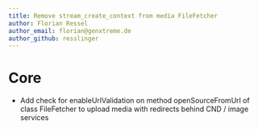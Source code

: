 ```yaml
---
title: Remove stream_create_context from media FileFetcher
author: Florian Ressel
author_email: florian@genxtreme.de
author_github: resslinger
---
```

# Core
* Add check for enableUrlValidation on method openSourceFromUrl of class FileFetcher to upload media with redirects behind CND / image services
